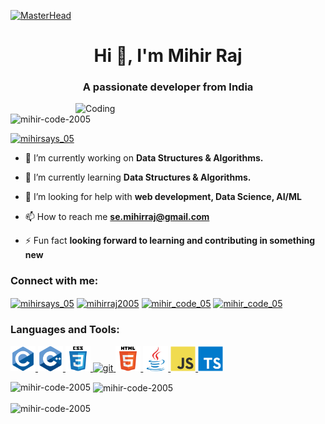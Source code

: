 [![MasterHead](https://1.bp.blogspot.com/-7A4WynwLsMw/XbBpCXG8fHI/AAAAAAAAMt4/uOa1bpLskYgrwGbllhSu2SDj_Mig8SXJQCLcBGAsYHQ/s1600/2000_600px.gif)](https://mihir-code-2005.io)
<h1 align="center">Hi 👋, I'm Mihir Raj</h1>
<h3 align="center">A passionate developer from India</h3>
<img align="right" alt="Coding" width="400" src="https://cdn.dribbble.com/users/1162077/screenshots/3848914/programmer.gif">

<p align="left"> <img src="https://komarev.com/ghpvc/?username=mihir-code-2005&label=Profile%20views&color=0e75b6&style=flat" alt="mihir-code-2005" /> </p>

<p align="left"> <a href="https://twitter.com/mihirsays_05" target="blank"><img src="https://img.shields.io/twitter/follow/mihirsays_05?logo=twitter&style=for-the-badge" alt="mihirsays_05" /></a> </p>

- 🔭 I’m currently working on **Data Structures & Algorithms.**

- 🌱 I’m currently learning **Data Structures & Algorithms.**

- 🤝 I’m looking for help with **web development, Data Science, AI/ML**

- 📫 How to reach me **se.mihirraj@gmail.com**

- ⚡ Fun fact **looking forward to learning and contributing in something new**

<h3 align="left">Connect with me:</h3>
<p align="left">
<a href="https://twitter.com/mihirsays_05" target="blank"><img align="center" src="https://raw.githubusercontent.com/rahuldkjain/github-profile-readme-generator/master/src/images/icons/Social/twitter.svg" alt="mihirsays_05" height="30" width="40" /></a>
<a href="https://linkedin.com/in/mihirraj2005" target="blank"><img align="center" src="https://raw.githubusercontent.com/rahuldkjain/github-profile-readme-generator/master/src/images/icons/Social/linked-in-alt.svg" alt="mihirraj2005" height="30" width="40" /></a>
<a href="https://www.leetcode.com/mihir_code_05" target="blank"><img align="center" src="https://raw.githubusercontent.com/rahuldkjain/github-profile-readme-generator/master/src/images/icons/Social/leet-code.svg" alt="mihir_code_05" height="30" width="40" /></a>
<a href="https://auth.geeksforgeeks.org/user/mihir_code_05" target="blank"><img align="center" src="https://raw.githubusercontent.com/rahuldkjain/github-profile-readme-generator/master/src/images/icons/Social/geeks-for-geeks.svg" alt="mihir_code_05" height="30" width="40" /></a>
</p>

<h3 align="left">Languages and Tools:</h3>
<p align="left"> <a href="https://www.cprogramming.com/" target="_blank" rel="noreferrer"> <img src="https://raw.githubusercontent.com/devicons/devicon/master/icons/c/c-original.svg" alt="c" width="40" height="40"/> </a> <a href="https://www.w3schools.com/cpp/" target="_blank" rel="noreferrer"> <img src="https://raw.githubusercontent.com/devicons/devicon/master/icons/cplusplus/cplusplus-original.svg" alt="cplusplus" width="40" height="40"/> </a> <a href="https://www.w3schools.com/css/" target="_blank" rel="noreferrer"> <img src="https://raw.githubusercontent.com/devicons/devicon/master/icons/css3/css3-original-wordmark.svg" alt="css3" width="40" height="40"/> </a> <a href="https://git-scm.com/" target="_blank" rel="noreferrer"> <img src="https://www.vectorlogo.zone/logos/git-scm/git-scm-icon.svg" alt="git" width="40" height="40"/> </a> <a href="https://www.w3.org/html/" target="_blank" rel="noreferrer"> <img src="https://raw.githubusercontent.com/devicons/devicon/master/icons/html5/html5-original-wordmark.svg" alt="html5" width="40" height="40"/> </a> <a href="https://www.java.com" target="_blank" rel="noreferrer"> <img src="https://raw.githubusercontent.com/devicons/devicon/master/icons/java/java-original.svg" alt="java" width="40" height="40"/> </a> <a href="https://developer.mozilla.org/en-US/docs/Web/JavaScript" target="_blank" rel="noreferrer"> <img src="https://raw.githubusercontent.com/devicons/devicon/master/icons/javascript/javascript-original.svg" alt="javascript" width="40" height="40"/> </a> <a href="https://www.typescriptlang.org/" target="_blank" rel="noreferrer"> <img src="https://raw.githubusercontent.com/devicons/devicon/master/icons/typescript/typescript-original.svg" alt="typescript" width="40" height="40"/> </a> </p>

<p><img align="left" src="https://github-readme-stats.vercel.app/api/top-langs?username=mihir-code-2005&show_icons=true&locale=en&layout=compact" alt="mihir-code-2005" /></p>

<p>&nbsp;<img align="center" src="https://github-readme-stats.vercel.app/api?username=mihir-code-2005&show_icons=true&locale=en" alt="mihir-code-2005" /></p>

<p><img align="center" src="https://github-readme-streak-stats.herokuapp.com/?user=mihir-code-2005&" alt="mihir-code-2005" /></p>
